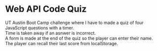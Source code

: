 # Web API Code Quiz
UT Austin Boot Camp challenge where I have to made a quiz of four JavaScript questions with a timer. <br>
Time is taken away if an asnwer is incorrect.<br>
A form is made at the end of the quiz so the player can enter their name.<br>
The player can recall their last score from localStorage.
